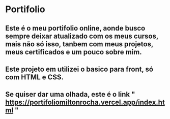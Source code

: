 # Portifolio
## Este é o meu portifolio online, aonde busco sempre deixar atualizado com os meus cursos, mais não só isso, tanbem com meus projetos, meus certificados e um pouco sobre mim.
## Este projeto em utilizei o basico para front, só com HTML e CSS.
## Se quiser dar uma olhada, este é o link " https://portifoliomiltonrocha.vercel.app/index.html "
